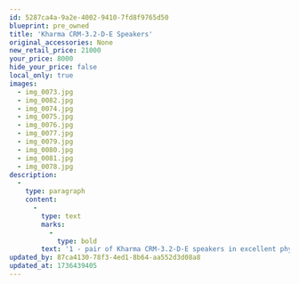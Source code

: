 ```yaml
---
id: 5287ca4a-9a2e-4002-9410-7fd8f9765d50
blueprint: pre_owned
title: 'Kharma CRM-3.2-D-E Speakers'
original_accessories: None
new_retail_price: 21000
your_price: 8000
hide_your_price: false
local_only: true
images:
  - img_0073.jpg
  - img_0082.jpg
  - img_0074.jpg
  - img_0075.jpg
  - img_0076.jpg
  - img_0077.jpg
  - img_0079.jpg
  - img_0080.jpg
  - img_0081.jpg
  - img_0078.jpg
description:
  -
    type: paragraph
    content:
      -
        type: text
        marks:
          -
            type: bold
        text: '1 - pair of Kharma CRM-3.2-D-E speakers in excellent physical and functional condition. One speaker has a small chip in the finish on the top corner., but that is the only defect of note. Speakers sold as new for $21,000.00. We have a matching subwoofer and center channel speaker for sale as well. '
updated_by: 87ca4130-78f3-4ed1-8b64-aa552d3d08a8
updated_at: 1736439405
---
```

